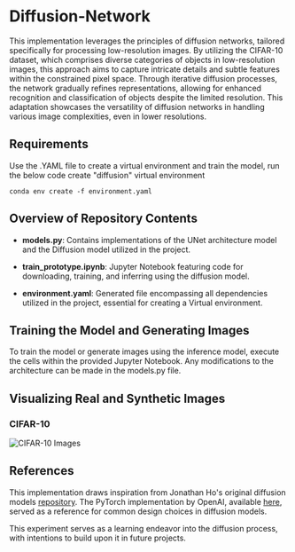 # Diffusion-Network
This implementation leverages the principles of diffusion networks, tailored specifically for processing low-resolution images. By utilizing the CIFAR-10 dataset, which comprises diverse categories of objects in low-resolution images, this approach aims to capture intricate details and subtle features within the constrained pixel space. Through iterative diffusion processes, the network gradually refines representations, allowing for enhanced recognition and classification of objects despite the limited resolution. This adaptation showcases the versatility of diffusion networks in handling various image complexities, even in lower resolutions.

##  Requirements

Use the .YAML file to create a virtual environment and train the model, run the below code create "diffusion" virtual environment 

```conda env create -f environment.yaml```

## Overview of Repository Contents

- **models.py**: Contains implementations of the UNet architecture model and the Diffusion model utilized in the project.

- **train_prototype.ipynb**: Jupyter Notebook featuring code for downloading, training, and inferring using the diffusion model.

- **environment.yaml**: Generated file encompassing all dependencies utilized in the project, essential for creating a Virtual environment.

## Training the Model and Generating Images

To train the model or generate images using the inference model, execute the cells within the provided Jupyter Notebook. Any modifications to the architecture can be made in the models.py file.

## Visualizing Real and Synthetic Images

### CIFAR-10
![CIFAR-10 Images](./images/cifar10_1000.jpeg)

## References

This implementation draws inspiration from Jonathan Ho's original diffusion models [repository](https://github.com/hojonathanho/diffusion). The PyTorch implementation by OpenAI, available [here](https://github.com/hojonathanho/diffusion), served as a reference for common design choices in diffusion models.

This experiment serves as a learning endeavor into the diffusion process, with intentions to build upon it in future projects.
